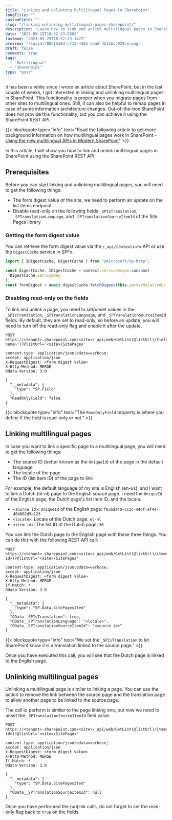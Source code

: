 ```yaml
---
title: "Linking and Unlinking Multilingual Pages in SharePoint"
longTitle: ""
customField: ""
slug: "/linking-unlinking-multilingual-pages-sharepoint/"
description: "Learn how to link and unlink multilingual pages in SharePoint using the REST API."
date: "2023-09-29T10:52:33.580Z"
lastmod: "2023-09-29T10:52:33.142Z"
preview: "/social/86bf5a0d-c713-458a-aaa6-db11bcc929ce.png"
draft: false
comments: true
tags:
  - "Multilingual"
  - "SharePoint"
type: "post"
---
```


It has been a while since I wrote an article about SharePoint, but in the last couple of weeks, I got interested in linking and unlinking multilingual pages in SharePoint. This functionality is proper when you migrate pages from other sites to multilingual ones. Still, it can also be helpful to remap pages in case of some information architecture changes. Out-of-the-box SharePoint does not provide this functionality, but you can achieve it using the SharePoint REST API.

{{< blockquote type="info" text="Read the following article to get more background information on how multilingual pages work in SharePoint - [Using the new multilingual APIs in Modern SharePoint](https://www.eliostruyf.com/multilingual-apis-modern-sharepoint/)" >}}

In this article, I will show you how to link and unlink multilingual pages in SharePoint using the SharePoint REST API.

## Prerequisites

Before you can start linking and unlinking multilingual pages, you will need to get the following things:

- The form digest value of the site, we need to perform an update on the list items endpoint
- Disable read-only on the following fields `_SPIsTranslation`, `_SPTranslationLanguage`, and `_SPTranslationSourceItemId` of the Site Pages library

### Getting the form digest value

You can retrieve the form digest value via the `/_api/contextinfo` API or use the `DigestCache` service in SPFx.

```typescript 
import { IDigestCache, DigestCache } from "@microsoft/sp-http";

const digestCache: IDigestCache = context.serviceScope.consume(
  DigestCache.serviceKey
);
const formDigest = await digestCache.fetchDigest(this.serverRelativeUrl);
```

### Disabling read-only on the fields

To link and unlink a page, you need to set/unset values in the `_SPIsTranslation`, `_SPTranslationLanguage`, and `_SPTranslationSourceItemId` fields. By default, they are set to read-only, so before an update, you will need to turn off the read-only flag and enable it after the update.

```text 
POST https://<tenant>.sharepoint.com/<site>/_api/web/GetList(@listUrl)/fields/getByInternalNameOrTitle('<internal name>')?@listUrl='<site>/SitePages'

content-type: application/json;odata=verbose;
accept: application/json
X-RequestDigest: <form digest value>
X-Http-Method: MERGE
Odata-Version: 3.0

{
  "__metadata": {
    "type": "SP.Field"
  },
  "ReadOnlyField": false
}
```

{{< blockquote type="info" text="The `ReadOnlyField` property is where you define if the field is read-only or not." >}}

## Linking multilingual pages

In case you want to link a specific page to a multilingual page, you will need to get the following things:

- The source ID (better known as the `UniqueId`) of the page in the default language
- The locale of the page
- The ID (list item ID) of the page to link

For example, the default language of my site is English (en-us), and I want to link a Dutch (nl-nl) page to the English source page. I need the `UniqueId` of the English page, the Dutch page's list item ID, and the locale.

- `<source id>`: `UniqueId` of the English page: `f836da40-cc3c-44bf-af44-464662d5a123`
- `<locale>`: Locale of the Dutch page: `nl-nl`
- `<item id>`: The list ID of the Dutch page: `36`

You can link the Dutch page to the English page with these three things. You can do this with the following REST API call:

```text 
POST https://<tenant>.sharepoint.com/<site>/_api/web/GetList(@listUrl)/items(<item id>)?@listUrl='<site>/SitePages'

content-type: application/json;odata=verbose;
accept: application/json
X-RequestDigest: <form digest value>
X-Http-Method: MERGE
If-Match: *
Odata-Version: 3.0

{
  "__metadata": {
    "type": "SP.Data.SitePagesItem"
  },
  "OData__SPIsTranslation": true,
  "OData__SPTranslationLanguage": "<locale>",
  "OData__SPTranslationSourceItemId": "<source id>"
}
```

{{< blockquote type="info" text="We set the `_SPIsTranslation` to let SharePoint know it is a translation linked to the source page." >}}

Once you have executed this call, you will see that the Dutch page is linked to the English page.

## Unlinking multilingual pages

Unlinking a multilingual page is similar to linking a page. You can use the action to remove the link between the source page and the translation page to allow another page to be linked to the source page.

The call to perform is similar to the page linking one, but now we need to unset the `_SPTranslationSourceItemId` field value.

```text 
POST https://<tenant>.sharepoint.com/<site>/_api/web/GetList(@listUrl)/items(<item id>)?@listUrl='<site>/SitePages'

content-type: application/json;odata=verbose;
accept: application/json
X-RequestDigest: <form digest value>
X-Http-Method: MERGE
If-Match: *
Odata-Version: 3.0

{
  "__metadata": {
    "type": "SP.Data.SitePagesItem"
  },
  "OData__SPTranslationSourceItemId": null
}
```

Once you have performed the (un)link calls, do not forget to set the read-only flag back to `true` on the fields.
